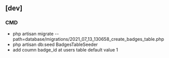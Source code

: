 ## [dev] 

### CMD
- php artisan migrate --path=database/migrations/2021_07_13_130658_create_badges_table.php
- php artisan db:seed BadgesTableSeeder
- add coumn badge_id at users table default value 1





